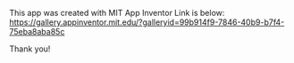 This app was created with MIT App Inventor
Link is below: 
https://gallery.appinventor.mit.edu/?galleryid=99b914f9-7846-40b9-b7f4-75eba8aba85c 

Thank you!
